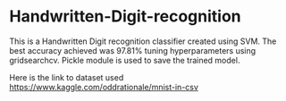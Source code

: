 # Handwritten-Digit-recognition
This is a Handwritten Digit recognition classifier created using SVM.
The best accuracy achieved was 97.81% tuning hyperparameters using gridsearchcv.
Pickle module is used to save the trained model.

Here is the link to dataset used
https://www.kaggle.com/oddrationale/mnist-in-csv
